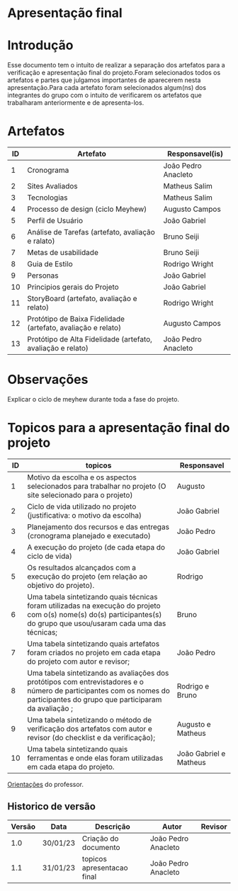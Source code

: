# Apresentação final

# Introdução

Esse documento tem o intuito de realizar a separação dos artefatos para a verificação e apresentação final do projeto.Foram selecionados todos os artefatos e partes que julgamos importantes de aparecerem nesta apresentação.Para cada artefato foram selecionados algum(ns) dos integrantes do grupo com o intuito de verificarem os artefatos que trabalharam anteriormente e de apresenta-los.

# Artefatos

| ID  | Artefato                                                     | Responsavel(is)     |
| --- | ------------------------------------------------------------ | ------------------- |
| 1   | Cronograma                                                   | João Pedro Anacleto |
| 2   | Sites Avaliados                                              | Matheus Salim       |
| 3   | Tecnologias                                                  | Matheus Salim       |
| 4   | Processo de design (ciclo Meyhew)                            | Augusto Campos      |
| 5   | Perfil de Usuário                                            | João Gabriel        |
| 6   | Análise de Tarefas (artefato, avaliação e ralato)            | Bruno Seiji         |
| 7   | Metas de usabilidade                                         | Bruno Seiji         |
| 8   | Guia de Estilo                                               | Rodrigo Wright      |
| 9   | Personas                                                     | João Gabriel        |
| 10  | Principios gerais do Projeto                                 | João Gabriel        |
| 11  | StoryBoard (artefato, avaliação e relato)                    | Rodrigo Wright      |
| 12  | Protótipo de Baixa Fidelidade (artefato, avaliação e relato) | Augusto Campos      |
| 13  | Protótipo de Alta Fidelidade (artefato, avaliação e relato)  | João Pedro Anacleto |

# Observações

Explicar o ciclo de meyhew durante toda a fase do projeto.

# Topicos para a apresentação final do projeto

| ID  | topicos                                                                                                                                                                     | Responsavel            |
| --- | --------------------------------------------------------------------------------------------------------------------------------------------------------------------------- | ---------------------- |
| 1   | Motivo da escolha e os aspectos selecionados para trabalhar no projeto (O site selecionado para o projeto)                                                                  | Augusto                |
| 2   | Ciclo de vida utilizado no projeto (justificativa: o motivo da escolha)                                                                                                     | João Gabriel           |
| 3   | Planejamento dos recursos e das entregas (cronograma planejado e executado)                                                                                                 | João Pedro             |
| 4   | A execução do projeto (de cada etapa do ciclo de vida)                                                                                                                      | João Gabriel           |
| 5   | Os resultados alcançados com a execução do projeto (em relação ao objetivo do projeto).                                                                                     | Rodrigo                |
| 6   | Uma tabela sintetizando quais técnicas foram utilizadas na execução do projeto com o(s) nome(s) do(s) participantes(s) do grupo que usou/usaram cada uma das técnicas;      | Bruno                  |
| 7   | Uma tabela sintetizando quais artefatos foram criados no projeto em cada etapa do projeto com autor e revisor;                                                              | João Pedro             |
| 8   | Uma tabela sintetizando as avaliações dos protótipos com entrevistadores e o número de participantes com os nomes do participantes do grupo que participaram da avaliação ; | Rodrigo e Bruno        |
| 9   | Uma tabela sintetizando o método de verificação dos artefatos com autor e revisor (do checklist e da verificação);                                                          | Augusto e Matheus      |
| 10  | Uma tabela sintetizando quais ferramentas e onde elas foram utilizadas em cada etapa do projeto.                                                                            | João Gabriel e Matheus |

[Orientações](https://aprender3.unb.br/mod/forum/discuss.php?d=241050) do professor.

## Historico de versão

| Versão | Data     | Descrição                  | Autor               | Revisor |
| ------ | -------- | -------------------------- | ------------------- | ------- |
| 1.0    | 30/01/23 | Criação do documento       | João Pedro Anacleto |         |
| 1.1    | 31/01/23 | topicos apresentacao final | João Pedro Anacleto |         |
